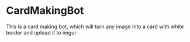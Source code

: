 # CardMakingBot
This is a card making bot, which will turn any image into a card with white border and upload it to imgur
